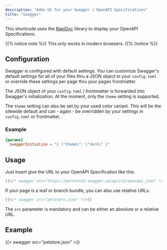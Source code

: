 ```yaml
---
description: "Adds UI for your Swagger / OpenAPI Specifications"
title: "Swagger"
---
```


This shortcode uses the [RapiDoc](https://mrin9.github.io/RapiDoc) library to display your OpenAPI Specifications.

{{% notice note %}}
This only works in modern browsers.
{{% /notice %}}

## Configuration

Swagger is configured with default settings. You can customize Swagger's default settings for all of your files thru a JSON object in your `config.toml` or override these settings per page thru your pages frontmatter.

The JSON object of your `config.toml` / frontmatter is forwarded into Swagger's initialization. At the moment, only the `theme` setting is supported.

The `theme` setting can also be set by your used color variant. This will be the sitewide default and can - again - be overridden by your settings in `config.toml` or frontmatter.

### Example

````toml
[params]
  swaggerInitialize = "{ \"theme\": \"dark\" }"
````

## Usage

Just insert give the URL to your OpenAPI Specification like this:

````go
{{</* swagger src="https://petstore3.swagger.io/api/v3/openapi.json" */>}}
````

If your page is a leaf or branch bundle, you can also use relative URLs:

````go
{{</* swagger src="petstore.json" */>}}
````

The `src` parameter is mandatory and can be either an absolute or a relative URL.

## Example

{{< swagger src="petstore.json" >}}